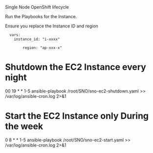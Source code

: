 Single Node OpenShift lifecycle 

Run the Playbooks for the Instance. 

Ensure you replace the Instance ID and region

```
  vars:
    instance_id: "i-xxxx"
```

```
        region: "ap-xxx-x"
```
# Shutdown the EC2 Instance every night
00 19 * * 1-5 ansible-playbook /root/SNO/sno-ec2-shutdown.yaml >> /var/log/ansible-cron.log 2>&1

# Start the EC2 Instance only During the week
0 8 * * 1-5 ansible-playbook /root/SNO/sno-ec2-start.yaml >> /var/log/ansible-cron.log 2>&1
